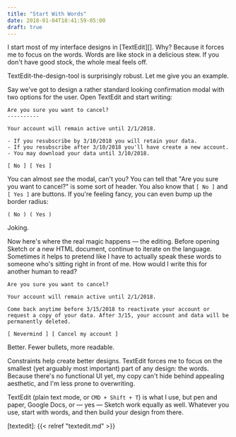 ```yaml
---
title: "Start With Words"
date: 2018-01-04T18:41:59-05:00
draft: true
---
```


I start most of my interface designs in [TextEdit][]. Why? Because it forces me to focus on the words. Words are like stock in a delicious stew. If you don't have good stock, the whole meal feels off. 

TextEdit-the-design-tool is surprisingly robust. Let me give you an example. 

Say we've got to design a rather standard looking confirmation modal with two options for the user. Open TextEdit and start writing: 

```
Are you sure you want to cancel?
----------

Your account will remain active until 2/1/2018.

- If you resubscribe by 3/10/2018 you will retain your data.
- If you resubscribe after 3/10/2018 you'll have create a new account.
- You may download your data until 3/10/2018.

[ No ] [ Yes ] 
```

You can almost _see_ the modal, can't you? You can tell that "Are you sure you want to cancel?" is some sort of header. You also know that `[ No ]` and `[ Yes ]` are buttons. If you're feeling fancy, you can even bump up the border radius: 

```
( No ) ( Yes )
```

Joking. 

Now here's where the real magic happens — the editing. Before opening Sketch or a new HTML document, continue to iterate on the language. Sometimes it helps to pretend like I have to actually speak these words to someone who's sitting right in front of me. How would I write this for another human to read? 


```
Are you sure you want to cancel?

Your account will remain active until 2/1/2018.

Come back anytime before 3/15/2018 to reactivate your account or request a copy of your data. After 3/15, your account and data will be permanently deleted.

[ Nevermind ] [ Cancel my account ]
```

Better. Fewer bullets, more readable. 

Constraints help create better designs. TextEdit forces me to focus on the smallest (yet arguably most important) part of any design: the words. Because there's no functional UI yet, my copy can't hide behind appealing aesthetic, and I'm less prone to overwriting. 

TextEdit (plain text mode, or `CMD + Shift + T`) is what I use, but pen and paper, Google Docs, or — yes — Sketch work equally as well. Whatever you use, start with words, and then build your design from there. 

[textedit]: {{<  relref "textedit.md" >}}